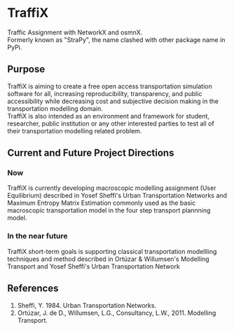 # TraffiX
Traffic Assignment with NetworkX and osmnX. <br>
Formerly known as "StraPy", the name clashed with other package name in PyPi.

## Purpose
TraffiX is aiming to create a free open access transportation simulation software for all, increasing reproducibility, transparency, and public accessibility while decreasing cost and subjective decision making in the transportation modelling domain.<br>
TraffiX is also intended as an environment and framework for student, researcher, public institution or any other interested parties to test all of their transportation modelling related problem.

## Current and Future Project Directions
### Now
TraffiX is currently developing macroscopic modelling assignment (User Equilibrium) described in Yosef Sheffi's Urban Transportation Networks and Maximum Entropy Matrix Estimation commonly used as the basic macroscopic transportation model in the four step transport plannning model. <br>
### In the near future
TraffiX short-term goals is supporting classical transportation modellling techniques and method described in Ortúzar & Willumsen's Modelling Transport and Yosef Sheffi's Urban Transportation Network <br>


## References
1. Sheffi, Y. 1984. Urban Transportation Networks.
2. Ortúzar, J. de D., Willumsen, L.G., Consultancy, L.W., 2011. Modelling Transport.
